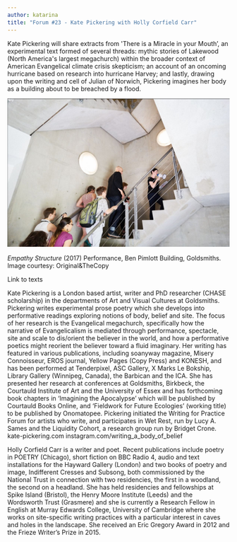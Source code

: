 ```yaml
---
author: katarina
title: "Forum #23 - Kate Pickering with Holly Corfield Carr"
---
```


Kate Pickering will share extracts from 'There is a Miracle in your Mouth’, an experimental text formed of several threads: mythic stories of Lakewood (North America's largest megachurch) within the broader context of American Evangelical climate crisis skepticism; an account of an oncoming hurricane based on research into hurricane Harvey; and lastly, drawing upon the writing and cell of Julian of Norwich, Pickering imagines her body as a building about to be breached by a flood.

![alt text](/assets/images/empathy-structure.jpeg "'Empathy Structure' by Kate Pickering")

*Empathy Structure* (2017) Performance, Ben Pimlott Building, Goldsmiths. Image courtesy: Original&TheCopy

Link to texts

Kate Pickering is a London based artist, writer and PhD researcher (CHASE scholarship) in the departments of Art and Visual Cultures at Goldsmiths. Pickering writes experimental prose poetry which she develops into performative readings exploring notions of body, belief and site. The focus of her research is the Evangelical megachurch, specifically how the narrative of Evangelicalism is mediated through performance, spectacle, site and scale to dis/orient the believer in the world, and how a performative poetics might reorient the believer toward a fluid imaginary. Her writing has featured in various publications, including soanyway magazine, Misery Connoisseur, EROS journal, Yellow Pages (Copy Press) and KONESH, and has been performed at Tenderpixel, ASC Gallery, X Marks Le Bokship, Library Gallery (Winnipeg, Canada), the Barbican and the ICA. She has presented her research at conferences at Goldsmiths, Birkbeck, the Courtauld Institute of Art and the University of Essex and has forthcoming book chapters in ‘Imagining the Apocalypse’ which will be published by Courtauld Books Online, and ‘Fieldwork for Future Ecologies’ (working title) to be published by Onomatopee. Pickering initiated the Writing for Practice Forum for artists who write, and participates in Wet Rest, run by Lucy A. Sames and the Liquidity Cohort, a research group run by Bridget Crone. 
kate-pickering.com
instagram.com/writing_a_body_of_belief


Holly Corfield Carr is a writer and poet. Recent publications include poetry in POETRY (Chicago), short fiction on BBC Radio 4, audio and text installations for the Hayward Gallery (London) and two books of poetry and image, Indifferent Cresses and Subsong, both commissioned by the National Trust in connection with two residencies, the first in a woodland, the second on a headland. She has held residencies and fellowships at Spike Island (Bristol), the Henry Moore Institute (Leeds) and the Wordsworth Trust (Grasmere) and she is currently a Research Fellow in English at Murray Edwards College, University of Cambridge where she works on site-specific writing practices with a particular interest in caves and holes in the landscape. She received an Eric Gregory Award in 2012 and the Frieze Writer’s Prize in 2015.